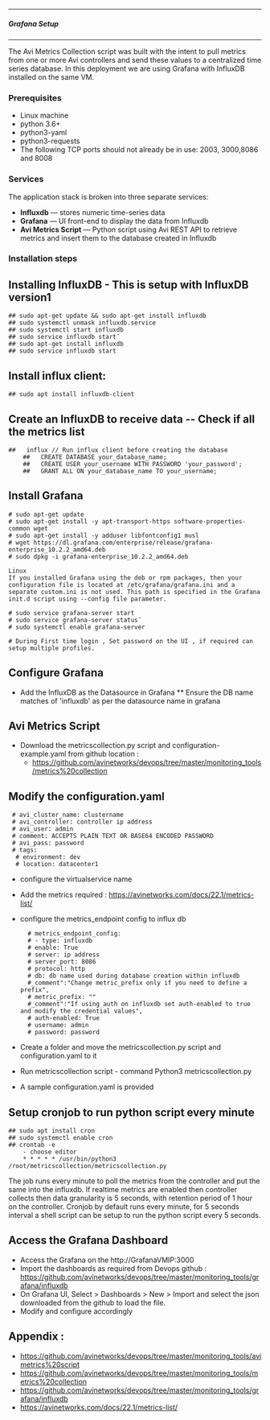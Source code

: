 ------------------------------------------------------------
##### Grafana Setup ########
------------------------------------------------------------

The Avi Metrics Collection script was built with the intent to pull metrics from one or more Avi controllers and send these values to a centralized time series database.
In this deployment we are using Grafana with InfluxDB installed  on the same VM. 

### Prerequisites

* Linux machine
* python 3.6+
* python3-yaml
* python3-requests
* The following TCP ports should not already be in use: 2003, 3000,8086 and 8008

### Services

The application stack is broken into three separate services:
* **Influxdb** &mdash; stores numeric time-series data
* **Grafana** &mdash; UI front-end to display the data from Influxdb
* **Avi Metrics Script** &mdash; Python script using Avi REST API to retrieve metrics and insert them to the database created in Influxdb


### Installation steps

## Installing InfluxDB - This is setup with InfluxDB version1

    ## sudo apt-get update && sudo apt-get install influxdb
    ## sudo systemctl unmask influxdb.service
    ## sudo systemctl start influxdb
    ## sudo service influxdb start¯
    ## sudo apt-get install influxdb
    ## sudo service influxdb start

## Install influx client: 
    ## sudo apt install influxdb-client

## Create an InfluxDB to receive data -- Check if all the metrics list

    ##   influx // Run influx client before creating the database 
        ##   CREATE DATABASE your_database_name;
        ##   CREATE USER your_username WITH PASSWORD 'your_password';
        ##   GRANT ALL ON your_database_name TO your_username;

## Install Grafana 

    # sudo apt-get update 
    # sudo apt-get install -y apt-transport-https software-properties-common wget
    # sudo apt-get install -y adduser libfontconfig1 musl
    # wget https://dl.grafana.com/enterprise/release/grafana-enterprise_10.2.2_amd64.deb
    # sudo dpkg -i grafana-enterprise_10.2.2_amd64.deb

    Linux
    If you installed Grafana using the deb or rpm packages, then your configuration file is located at /etc/grafana/grafana.ini and a separate custom.ini is not used. This path is specified in the Grafana init.d script using --config file parameter.

    # sudo service grafana-server start
    # sudo service grafana-server status¯
    # sudo systemctl enable grafana-server 

    # During First time login , Set password on the UI , if required can setup multiple profiles.

## Configure Grafana 

* Add the InfluxDB as the Datasource in Grafana
** Ensure the DB name matches of 'influxdb' as per the datasource name in grafana

 ## Avi Metrics Script

* Download the metricscollection.py script and configuration-example.yaml from github location : 
    - https://github.com/avinetworks/devops/tree/master/monitoring_tools/metrics%20collection

## Modify  the configuration.yaml

     # avi_cluster_name: clustername
     # avi_controller: controller ip address
     # avi_user: admin
     # comment: ACCEPTS PLAIN TEXT OR BASE64 ENCODED PASSWORD
     # avi_pass: password
     # tags:
      # environment: dev
      # location: datacenter1    

* configure the virtualservice name
* Add the metrics required : https://avinetworks.com/docs/22.1/metrics-list/
* configure the metrics_endpoint config to influx db
    
        # metrics_endpoint_config:
        # - type: influxdb
        # enable: True
        # server: ip address 
        # server_port: 8086
        # protocol: http
        # db: db name used during database creation within influxdb
        #_comment":"Change metric_prefix only if you need to define a prefix",
        # metric_prefix: ""
        #_comment":"If using auth on influxdb set auth-enabled to true and modify the credential values",
        # auth-enabled: True
        # username: admin
        # password: password


* Create a folder and move the metricscollection.py script and configuration.yaml to it
* Run metricscollection script - command Python3 metricscollection.py

* A sample configuration.yaml is provided

## Setup cronjob to run python script every minute
    ## sudo apt install cron
    ## sudo systemctl enable cron
    ## crontab -e 
        - choose editor 
        * * * * * /usr/bin/python3 /root/metricscollection/metricscollection.py


The job runs every minute to poll the metrics from the controller and put the same into the influxdb. If realtime metrics are enabled then controller collects then data granularity is 5 seconds, with retention period of 1 hour on the controller. 
Cronjob by default runs every minute, for 5 seconds interval a  shell script can be setup to run the python script every 5 seconds.

## Access the Grafana Dashboard

- Access the Grafana on the http://GrafanaVMIP:3000
- Import the dashboards as required  from Devops github : https://github.com/avinetworks/devops/tree/master/monitoring_tools/grafana/influxdb
- On Grafana UI, Select >  Dashboards > New > Import and select the json downloaded from the github to load the file. 
- Modify and configure accordingly 

## Appendix : 

- https://github.com/avinetworks/devops/tree/master/monitoring_tools/avimetrics%20script
- https://github.com/avinetworks/devops/tree/master/monitoring_tools/metrics%20collection
- https://github.com/avinetworks/devops/tree/master/monitoring_tools/grafana/influxdb
- https://avinetworks.com/docs/22.1/metrics-list/
